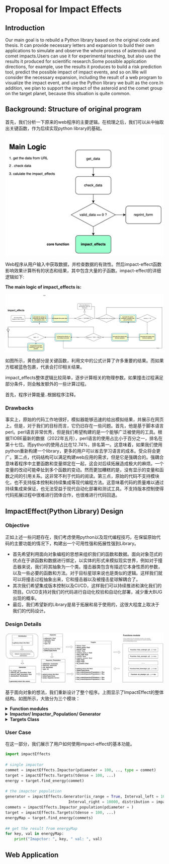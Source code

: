 # Proposal for Impact Effects

## Introduction

Our main goal is to rebuild a Python library based on the original code and thesis. It can provide necessary letters and expansion to build their own applications to simulate and observe the whole process of asteroids and comet impacts.Users can use it for experimental teaching, but also use the results it produced for scientific research.Some possible application directions, for example, use the results it produces to build a risk prediction tool, predict the possible impact of impact events, and so on.We will consider the necessary expansion, including the result of a web program to visualize the impact event, and use the Python library we built as the core.In addition, we plan to support the impact of the asteroid and the comet group on the target planet, because this situation is quite common.

## Background: Structure of original program

首先，我们分析一下原来的web程序的主要逻辑。在梳理之后，我们可以从中抽取出关键函数，作为后续实现python library的基础。

![overall](../img/overall2.jpeg)

Web程序从用户输入中获取数据，并检查数据的有效性。然后impact-effect函数影响效果计算所有的状态和结果，其中包含大量的子函数。impact-effect的详细逻辑如下: 

**The main logic of impact_effects is:**

![](../img/Flowchart.jpg)

如图所示，黄色部分是关键函数，利用文中的公式计算了许多重要的结果。而如果方框被蓝色包裹，代表会打印相关结果。

impact_effects整体逻辑比较简单，逐步计算相关的物理参数。如果撞击过程满足部分条件，则会触发额外的一些计算过程。

首先，程序计算能量..根据程序注释。

### Drawbacks

事实上，原始的代码工作地很好，模拟器能够迅速的给出模拟结果，并展示在网页上。但是，对于我们的目标而言，它仍旧存在一些问题。首先，他是基于脚本语言perl。perl语言非常优秀，但是我们希望构建的是一个能够广泛被使用的工具。根据TIOBE最新的数据（2022年五月），perl语言的使用占比小于百分之一，排名在第十七位。而python的使用占比在12.74%，排名第一。这意味着，如果我们使用python重新构建一个library，更多的用户可以省去学习语言的成本。受众将会更广。第二点，代码结构可以满足构建web应用的需求，但是它是强耦合的。强耦合意味着程序中主要函数和变量绑定在一起，这会对后续拓展造成极大的麻烦。一个变量的改动可能牵扯到多个函数的变动。然而更加糟糕的是，没有显示的变量和函数之间的引用关系。这非常不利于代码的阅读。第三点，原始的代码不支持模块化，也不支持版本控制和持续集成等现代编程方法。这意味着代码的质量难以通过持续集成来保证，也无法受益于现代自动化部署和测试工具。不支持版本控制使得代码拓展过程中很难进行团体合作，也很难进行代码回退。

## ImpactEffect(Python Library) Design

### Objective

正如上述一些问题存在，我们考虑使用python以及现代编程技巧，在保留原始代码的主要功能的情况下，构建出一个可用性强和拓展性强到Library。
- 首先希望利用面向对象编程的思想来组织我们的函数和数据。面向对象范式的优点在于讲函数和数据进行绑定，以实体的形式来模拟现实世界，例如对于撞击器来说，我们将其抽象为一个类。撞击器类包含有描述它本身性质的参数，以及一些必要的函数和方法。对于目标星球来说也是类似的逻辑。这样我们就可以将撞击过程抽象出来，它和撞击器以及被撞击星球解耦合了。
- 其次我们希望集成版本控制以及CI/CD，这样我们可以持续推进和演化我们的项目。CI/CD支持对我们的代码进行自动化校验和自动化部署，减少重大BUG出现的概率。
- 最后，我们希望新的Library是易于拓展和易于使用的，这很大程度上取决于我们的代码设计。

### Design Details

![](../img/pythonLibraryStructure.jpg)

基于面向对象的想法，我们重新设计了整个程序。上图显示了ImpactEffect的整体结构。如图所示，大致分为三个模块：

<details>
<summary><strong>Function modules</strong></summary>
函数模块内遵循函数式设计，包含了所有核心的计算函数。其中每一个函数，都只接受数值化的参数，并返回数值化的结果。实现的时候，要尽量保证函数的原子化，即函数之间不存在相互依赖关系。这样原子化的设计，使得这部分的耦合度非常低，有利于后续拓展新的计算函数。

```python
def find_crater(p1, p2, p3):
    # ...
    return r1, r2, r3

def find_ejecta(p1, p2, p3):
    # ...
    return r1, r2, r3

###### etc...

```
</details>

<details>
<summary><strong>Impactor/ Impactor_Population/ Generator</strong></summary>

我们期待在这一部分设计出合理的结构，既能描述单个撞击器也能描述一个撞击器分布。因此我们需要设计多个类来描述这样复杂的情况

**单一撞击器**
我们时常考虑这样的情况，即一个单一撞击器撞击目标星球的情况。在这样的条件下，我们只需要考虑如何描述单一撞击器。这较为简单，因为单一的参数不是可变的，因此可以用一个数值来表示。
```python
class Impactor(Object):

    def __init__(p1, p2 ,...):
        self.p1 = p1
        self.p2 = p2
    
    def __getter__():
        return value
```

**Population of Impactor**
对于Population of Impactor, 情况要复杂很多。对于population of Impactor来说，描述它参数可能是由多个分布构成的。它并不是一个单一的撞击器，而是由许多撞击器构成。因此，当我们计算撞击后果的时候，直接使用参数的分布来计算是不现实的。因此，我们需要利用采样技术来选择一系列的具体的撞击器，利用他们来计算相应的撞击结果。Impactor_population 是用来描述他们的类。

```python
class Impactor_population(Object):
    def __init__():
        return

```

为了实现采样，我们首先考虑构建一个Generator类. Generator类表示了一个参数的所有取值，它既可以表示一个分布，也可以表示一个具体的值。Generater 提供基本的generate函数来返回所有的值。总的来说，Impactor_population的参数会被定义为这样的类型，Impact_population也会提供迭代器函数来生成具体的撞击器。

```python
class Generator(Object):

```

另外，撞击器的参数可能服从不同的分布, 因此我们需要一个类来描述不同的分布。一种常见的设计思路是，Impact_effect包提供一个抽象父类，所有的分布需要继承这个父类。Library默认提供常见的分布实现，例如联合分布和正态分布等。用户如果想要使用自定义的分布，需要继承Distribution类，并实现相关函数。

```python
class Distribution(Object):
    def __init__():
        return

class UnionDistribution(Distribution):
    def __init__():
        return
```

</details>

<details>
<summary><strong>Targets Class</strong></summary>

Targets 包含主要功能以及用户接口。构造函数的参数为用户传入的关于目标星球的相关参数。Targets包含有一系列重要的函数接口，例如find_crater()等。用户调用接口，传入Impactor/Impactor_population的实例，接口通过判断传入参数类型，执行不同的逻辑。如果传入参数是impactor_population，那么返回一个Map类型。Map的键是具体的Impactor，对应的键值是计算结果。接口的核心计算逻辑依赖于Function Module。

```python
class Target(Object):
    def __init__():
        return

```

</details>


### User Case
在这一部分，我们展示了用户如何使用impact-effect的基本功能。
```python
import impactEffects

# single impactor
commet = impactEffects.Impactor(pdiameter = 100, .., type = commet)
target = impactEffects.Targets(tdense = 100, ...)
energy = target.find_energy(commet)

# the imapctor population
generator = impactEffects.Generator(is_range = True, Interval_left = 100, \
                            Interval_right = 10000, distribution = impactEffects.Union)
commets = impactEffects.Impactor_population(pdiameter = )
target = impactEffects.Targets(tdense = 100, ...)
energyMap = target.find_energy(commets)

## get the result from energyMap
for key, val in energyMap:
    print("Imapctor: ", key, " val: ", val)

```

## Web Application
